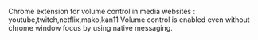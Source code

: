 Chrome extension for volume control in media websites : youtube,twitch,netflix,mako,kan11
Volume control is enabled even without chrome window focus by using native messaging.